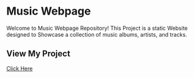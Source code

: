 # Music Webpage

Welcome to Music Webpage Repository! This Project is a static Website designed to Showcase a collection of music albums, artists, and tracks.

## View My Project
[Click Here](https://ganeshnaidu09.github.io/Music-Webpage/)

